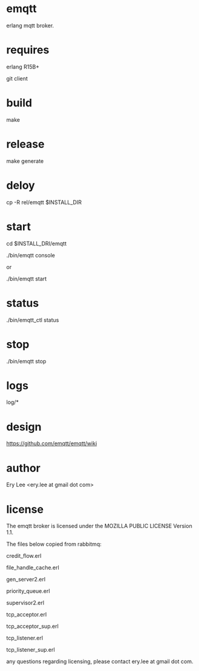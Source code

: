 emqtt
=====

erlang mqtt broker.

requires
========

erlang R15B+ 

git client

build
=======

make

release
=======

make generate

deloy
=====

cp -R rel/emqtt $INSTALL_DIR

start
======

cd $INSTALL_DRI/emqtt

./bin/emqtt console

or

./bin/emqtt start

status
======

./bin/emqtt_ctl status

stop
====

./bin/emqtt stop

logs
====

log/*

design
=====

https://github.com/emqtt/emqtt/wiki

author
=====

Ery Lee <ery.lee at gmail dot com>


license
======

The emqtt broker is licensed under the MOZILLA PUBLIC LICENSE Version 1.1. 

The files below copied from rabbitmq: 

credit_flow.erl

file_handle_cache.erl

gen_server2.erl

priority_queue.erl

supervisor2.erl

tcp_acceptor.erl

tcp_acceptor_sup.erl

tcp_listener.erl

tcp_listener_sup.erl

any questions regarding licensing, please contact ery.lee at gmail dot com.
